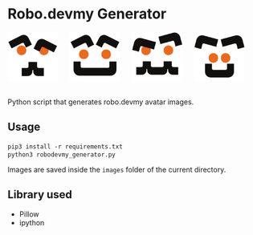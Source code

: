 # Robo.devmy Generator

<div style="display:flex;gap:1.5rem;">
    <img src="./images/0.png" alt="drawing" width="100"/>
    <img src="./images/1.png" alt="drawing" width="100"/>
    <img src="./images/2.png" alt="drawing" width="100"/>
    <img src="./images/3.png" alt="drawing" width="100"/>
</div>
<br>

Python script that generates robo.devmy avatar images.

## Usage

```
pip3 install -r requirements.txt
python3 robodevmy_generator.py
```

Images are saved inside the `images` folder of the current directory.

## Library used

- Pillow
- ipython
